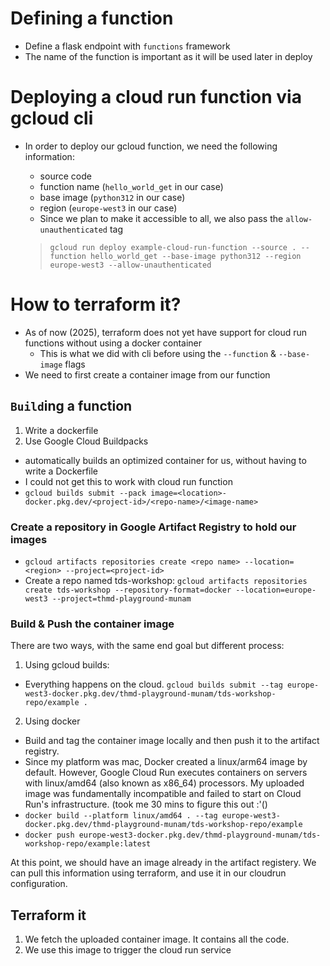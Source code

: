 
# Defining a function
- Define a flask endpoint with `functions` framework
- The name of the function is important as it will be used later in deploy

# Deploying a cloud run function via gcloud cli
- In order to deploy our gcloud function, we need the following information:
  - source code
  - function name (`hello_world_get` in our case)
  - base image (`python312` in our case)
  - region (`europe-west3` in our case)
  - Since we plan to make it accessible to all, we also pass the `allow-unauthenticated` tag

  > `gcloud run deploy example-cloud-run-function --source . --function hello_world_get --base-image python312 --region europe-west3 --allow-unauthenticated`



# How to terraform it?
- As of now (2025), terraform does not yet have support for cloud run functions without using a docker container
  - This is what we did with cli before using the `--function` & `--base-image` flags
- We need to first create a container image from our function

## `Build`ing a function
1. Write a dockerfile
2. Use Google Cloud Buildpacks
  - automatically builds an optimized container for us, without having to write a Dockerfile
  - I could not get this to work with cloud run function
  - `gcloud builds submit --pack image=<location>-docker.pkg.dev/<project-id>/<repo-name>/<image-name>`

### Create a repository in Google Artifact Registry to hold our images
- `gcloud artifacts repositories create <repo name> --location=<region> --project=<project-id>`
- Create a repo named tds-workshop: `gcloud artifacts repositories create tds-workshop --repository-format=docker --location=europe-west3 --project=thmd-playground-munam`

### Build & Push the container image
There are two ways, with the same end goal but different process:
1. Using gcloud builds:
- Everything happens on the cloud.
`gcloud builds submit --tag europe-west3-docker.pkg.dev/thmd-playground-munam/tds-workshop-repo/example .`

2. Using docker
- Build and tag the container image locally and then push it to the artifact registry.
- Since my platform was mac, Docker created a linux/arm64 image by default. However, Google Cloud Run executes containers on servers with linux/amd64 (also known as x86_64) processors. My uploaded image was fundamentally incompatible and failed to start on Cloud Run's infrastructure. (took me 30 mins to figure this out :'()
- `docker build --platform linux/amd64 . --tag europe-west3-docker.pkg.dev/thmd-playground-munam/tds-workshop-repo/example`
- `docker push europe-west3-docker.pkg.dev/thmd-playground-munam/tds-workshop-repo/example:latest`


At this point, we should have an image already in the artifact registery. We can pull this information
using terraform, and use it in our cloudrun configuration.
## Terraform it
1. We fetch the uploaded container image. It contains all the code.
2. We use this image to trigger the cloud run service
